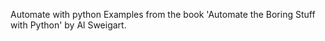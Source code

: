 Automate with python
Examples from the book 'Automate the Boring Stuff with Python' by Al Sweigart.

